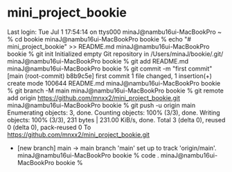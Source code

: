 # mini_project_bookie

Last login: Tue Jul  1 17:54:14 on ttys000
minaJ@nambu16ui-MacBookPro ~ % cd bookie
minaJ@nambu16ui-MacBookPro bookie % echo "# mini_project_bookie" >> README.md
minaJ@nambu16ui-MacBookPro bookie % git init
Initialized empty Git repository in /Users/minaJ/bookie/.git/
minaJ@nambu16ui-MacBookPro bookie % git add README.md
minaJ@nambu16ui-MacBookPro bookie % git commit -m "first commit"
[main (root-commit) b8b9c5e] first commit
 1 file changed, 1 insertion(+)
 create mode 100644 README.md
minaJ@nambu16ui-MacBookPro bookie % git branch -M main
minaJ@nambu16ui-MacBookPro bookie % 
git remote add origin https://github.com/mnxx2/mini_project_bookie.git
minaJ@nambu16ui-MacBookPro bookie % git push -u origin main
Enumerating objects: 3, done.
Counting objects: 100% (3/3), done.
Writing objects: 100% (3/3), 231 bytes | 231.00 KiB/s, done.
Total 3 (delta 0), reused 0 (delta 0), pack-reused 0
To https://github.com/mnxx2/mini_project_bookie.git
 * [new branch]      main -> main
branch 'main' set up to track 'origin/main'.
minaJ@nambu16ui-MacBookPro bookie % code .
minaJ@nambu16ui-MacBookPro bookie % 

